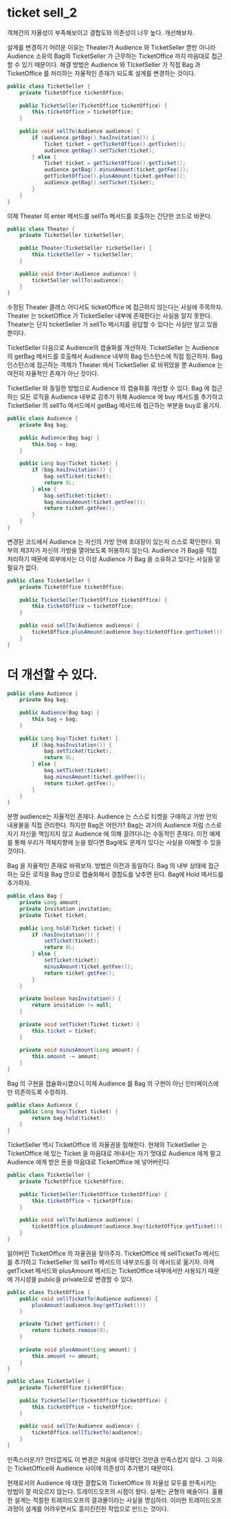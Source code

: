 # ticket sell_2

객체간의 자율성이 부족해보이고 결합도와 의존성이 너무 높다. 개선해보자.



설계를 변경하기 어려운 이유는 Theater가 Audience 와 TicketSeller 뿐만 아니라 Audience 소유의 Bag와 TicketSeller 가 근무하는 TicketOffice 까지 마음대로 접근할 수 있기 때문이다. 해결 방법은 Audience 와 TIcketSeller 가 직접 Bag 과 TicketOffice 를 처리하는 자율적인 존재가 되도록 설계를 변경하는 것이다.

```java
public class TicketSeller {
    private TicketOffice ticketOffice;
    
    public TicketSeller(TicketOffice ticketOffice) {
        this.ticketOffice = ticketOffice;
    }
    
	public void sellTo(Audience audience) {
        if (audience.getBag().hasInvitation()) {
            Ticket ticket = getTicketOffice().getTicket();
            audience.getBag().setTicket(ticket);
        } else {
            Ticket ticket = getTicketOffice().getTicket();
            audience.getBag().minusAmount(ticket.getFee());
            getTicketOffice().plusAmount(ticket.getFee());
            audience.getBag().setTicket(ticket);
        }
    }
}
```

이제 Theater 의 enter 메서드를 sellTo 메서드를 호출하는 간단한 코드로 바꾼다.

```java
public class Theater {
    private TicketSeller ticketSeller;
    
    public Theater(TicketSeller ticketSeller) {
        this.ticketSeller = ticketSeller;
    }
    
    public void Enter(Audience audience) {
		ticketSeller.sellTo(audience);
    }
}
```

수정된 Theater 클래스 어디서도 ticketOffice 에 접근하지 않는다는 사실에 주목하자. Theater 는 ticketOffice 가 TicketSeller 내부에 존재한다는 사실을 알지 못한다. Theater는 단지 ticketSeller 가 sellTo 메시지를 응답할 수 있다는 사실만 알고 있을 뿐이다.



TicketSeller 다음으로 Audience의 캡슐화를 개선하자. TicketSeller 는 Audience 의 getBag 메서드를 호출해서 Audience 내부의 Bag 인스턴스에 직접 접근하자. Bag 인스턴스에 접근하는 객체가 Theater 에서 TicketSeller 로 바뀌었을 뿐 Audience 는 여전히 자율적인 존재가 아닌 것이다.

TicketSeller 와 동일한 방법으로 Audience 의 캡슐화를 개선할 수 있다. Bag 에 접근하는 모든 로직을 Audience 내부로 감추기 위해 Audience 에 buy 메서드를 추가하고 TicketSeller 의 sellTo 메서드에서 getBag 메서드에 접근하는 부분을 buy로 옮기자.

```java
public class Audience {
    private Bag bag;
    
    public Audience(Bag bag) {
        this.bag = bag;
    }
    
    public Long buy(Ticket ticket) {
        if (bag.hasInvitation()) {
           	bag.setTicket(ticket);
            return 0L;
        } else {
            bag.setTicket(ticket);
			bag.minusAmount(ticket.getFee());
            return ticket.getFee();
        }
    }
}
```

변경된 코드에서 Audience 는 자신의 가방 안에 초대장이 있는지 스스로 확인한다. 외부의 제3자가 자신의 가방을 열어보도록 허용하지 않는다. Audience 가 Bag을 직접 처리하기 때문에 외부에서는 더 이상 Audience 가 Bag 을 소유하고 있다는 사실을 알 필요가 없다.

```java
public class TicketSeller {
    private TicketOffice ticketOffice;
    
    public TicketSeller(TicketOffice ticketOffice) {
        this.ticketOffice = ticketOffice;
    }
    
	public void sellTo(Audience audience) {
		ticketOffice.plusAmount(audience.buy(ticketOffice.getTicket()));
    }
}
```



# 더 개선할 수 있다.



```java
public class Audience {
    private Bag bag;
    
    public Audience(Bag bag) {
        this.bag = bag;
    }
    
    public Long buy(Ticket ticket) {
        if (bag.hasInvitation()) {
           	bag.setTicket(ticket);
            return 0L;
        } else {
            bag.setTicket(ticket);
			bag.minusAmount(ticket.getFee());
            return ticket.getFee();
        }
    }
}
```

분명 audience는 자율적인 존재다. Audience 는 스스로 티켓을 구매하고 가방 안의 내용물을 직접 관리한다. 하지만 Bag은 어떤가? Bag는 과거의 Audience 처럼 스스로 자기 자신을 책임지지 않고 Audience 에 의해 끌려다니는 수동적인 존재다. 이전 예제를 통해 우리가 객체지향에 눈을 떴다면 Bag에도 문제가 있다는 사실을 이해할 수 있을 것이다.

Bag 을 자율적인 존재로 바꿔보자. 방법은 이전과 동일하다. Bag 의 내부 상태에 접근하는 모든 로직을 Bag 안으로 캡슐화해서 결합도를 낮추면 된다. Bag에 Hold 메서드를 추가하자.



```java
public class Bag {
    private Long amount;
    private Invitation invitation;
    private Ticket ticket;
    
    public Long hold(Ticket ticket) {
        if (hasInvitation()) {
            setTicket(ticket);
            return 0L;
        } else {
            setTicket(ticket);
            minusAmount(ticket.getFee());
            return ticket.getFee();
        }
    }
    
    private boolean hasInvitation() {
        return invitation != null;
    }
    
    private void setTicket(Ticket ticket) {
        this.ticket = ticket;
    }
    
    private void minusAmount(Long amount) {
        this.amount -= amount;
    }
}
```

Bag 의 구현을 캡슐화시켰으니 이제 Audience 를 Bag 의 구현이 아닌 인터페이스에만 의존하도록 수정하자.

```java
public class Audience {
    public Long buy(Ticket ticket) {
		return bag.hold(ticket);
    }
}
```



TicketSeller 역시 TicketOffice 의 자율권을 침해한다. 현재의 TicketSeller 는 TicketOffice 에 있는 Ticket 을 마음대로 꺼내서는 자기 멋대로 Audience 에게 팔고 Audience 에게 받은 돈을 마음대로 TicketOffice 에 넣어버린다.



```java
public class TicketSeller {
    private TicketOffice ticketOffice;
    
    public TicketSeller(TicketOffice ticketOffice) {
        this.ticketOffice = ticketOffice;
    }
    
	public void sellTo(Audience audience) {
		ticketOffice.plusAmount(audience.buy(ticketOffice.getTicket()));
    }
}
```

잃어버린 TicketOffice 의 자율권을 찾아주자. TicketOffice 에 sellTicketTo 메서드를 추가하고 TicketSeller 의 sellTo 메서드의 내부코드를 이 메서드로 옮기자. 아제 getTicket 메서드와 plusAmount 메서드는 TicketOffice 내부에서만 사용되기 때문에 가시성을 public을 private으로 변경할 수 있다.



```java
public class TicketOffice {
	public void sellTicketTo(Audience audience) {
        plusAmount(audience.buy(getTicket()))
    }

    private Ticket getTicket() {
        return tickets.remove(0);
    }
    
    private void plusAmount(Long amount) {
        this.amount += amount;
    }
}
```

```java
public class TicketSeller {
    private TicketOffice ticketOffice;
    
    public TicketSeller(TicketOffice ticketOffice) {
        this.ticketOffice = ticketOffice;
    }
    
	public void sellTo(Audience audience) {
		ticketOffice.sellTicketTo(audience);
    }
}
```

만족스러운가? 안타깝게도 이 변경은 처음에 생각했던 것만큼 만족스럽지 않다. 그 이유는 TicketOffice와 Audience 사이에 의존성이 추가됐기 때문이다. 



현재로서의 Audience 에 대한 결합도와 TicketOffice 의 자율성 모두를 만족시키는 방법이 잘 떠오르지 않는다. 트레이드오프의 시점이 왔다.  설계는 균형의 예술이다. 훌륭한 설계는 적절한 트레이드오프의 결과물이라는 사실을 명심하라. 이러한 트레이드오프 과정이 설계를 어려우면서도 흥미진진한 작업으로 만드는 것이다.